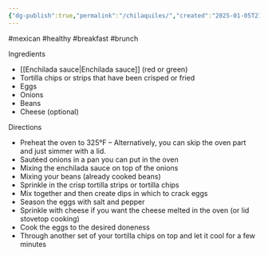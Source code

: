 ```yaml
---
{"dg-publish":true,"permalink":"/chilaquiles/","created":"2025-01-05T21:11:23.291-05:00","updated":"2025-01-06T09:11:19.913-05:00"}
---
```



#mexican #healthy #breakfast #brunch


Ingredients 
- [[Enchilada sauce\|Enchilada sauce]] (red or green)
- Tortilla chips or strips that have been crisped or fried 
- Eggs
- Onions
- Beans
- Cheese (optional)

Directions
- Preheat the oven to 325°F – Alternatively, you can skip the oven part and just simmer with a lid. 
- Sautéed onions in a pan you can put in the oven
- Mixing the enchilada sauce on top of the onions
- Mixing your beans (already cooked beans)
- Sprinkle in the crisp tortilla strips or tortilla chips
- Mix together and then create dips in which to crack eggs
- Season the eggs with salt and pepper
- Sprinkle with cheese if you want the cheese melted in the oven (or lid stovetop cooking)
- Cook the eggs to the desired doneness
- Through another set of your tortilla chips on top and let it cool for a few minutes
